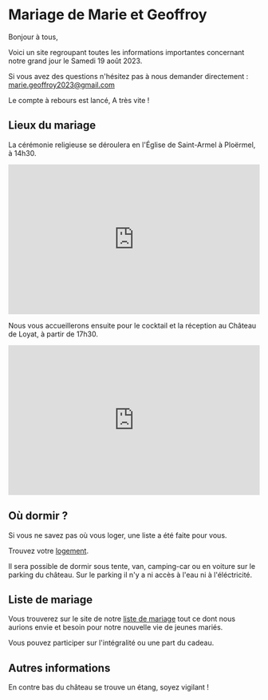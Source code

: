 # Mariage de Marie et Geoffroy

Bonjour à tous, 

Voici un site regroupant toutes les informations importantes concernant notre grand jour le Samedi 19 août 2023.

Si vous avez des questions n'hésitez pas à nous demander directement : marie.geoffroy2023@gmail.com

Le compte à rebours est lancé, A très vite !

## Lieux du mariage
La cérémonie religieuse se déroulera en l'Église de Saint-Armel à Ploërmel, à 14h30.

<iframe src="https://www.google.com/maps/embed?pb=!1m18!1m12!1m3!1d2673.2284437861267!2d-2.3981547!3d47.9319647!2m3!1f0!2f0!3f0!3m2!1i1024!2i768!4f13.1!3m3!1m2!1s0x480fc991fd9178e1%3A0xe8800240a7d7c281!2s%C3%89glise%20Saint-Armel!5e0!3m2!1sfr!2sfr!4v1665820837381!5m2!1sfr!2sfr" width="100%" height="300" style="border:0;" allowfullscreen="" loading="lazy" referrerpolicy="no-referrer-when-downgrade"></iframe>

Nous vous accueillerons ensuite pour le cocktail et la réception au Château de Loyat, à partir de 17h30.

<iframe src="https://www.google.com/maps/embed?pb=!1m18!1m12!1m3!1d2669.902446756415!2d-2.4069411000000005!3d47.9962724!2m3!1f0!2f0!3f0!3m2!1i1024!2i768!4f13.1!3m3!1m2!1s0x480fca4072cc7067%3A0x7eae8f2b799ae11!2sCh%C3%A2teau%20de%20Loyat!5e0!3m2!1sfr!2sfr!4v1665821007256!5m2!1sfr!2sfr" width="100%" height="300" style="border:0;" allowfullscreen="" loading="lazy" referrerpolicy="no-referrer-when-downgrade"></iframe>


## Où dormir ?
Si vous ne savez pas où vous loger, une liste a été faite pour vous.

Trouvez votre [logement](logements).

Il sera possible de dormir sous tente, van, camping-car ou en voiture sur le parking du château. Sur le parking il n'y a ni accès à l'eau ni à l'éléctricité.


## Liste de mariage
Vous trouverez sur le site de notre  [liste de mariage](https://www.kadolog.com/fr/list/liste-de-mariage-marie-et-geoffroy)  tout ce dont nous aurions envie et besoin pour notre nouvelle vie de jeunes mariés.

Vous pouvez participer sur l'intégralité ou une part du cadeau.

## Autres informations
En contre bas du château se trouve un étang, soyez vigilant !


